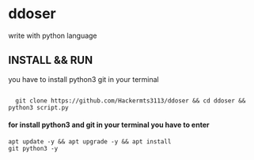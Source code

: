 # ddoser
write with python language 

## INSTALL && RUN 
you have  to install python3 git in your terminal

<code> 
  git clone https://github.com/Hackermts3113/ddoser && cd ddoser && python3 script.py 
</code>

#### for install python3 and git in your terminal you have to enter 
<code>apt update -y && apt upgrade -y && apt install git python3 -y</code>
